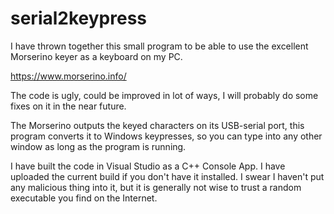 # serial2keypress

I have thrown together this small program to be able to use the excellent Morserino keyer as a keyboard on my PC.

https://www.morserino.info/

The code is ugly, could be improved in lot of ways, I will probably do some fixes on it in the near future.

The Morserino outputs the keyed characters on its USB-serial port, this program converts it to Windows keypresses, so you can type into any other window as long as the program is running.

I have built the code in Visual Studio as a C++ Console App. I have uploaded the current build if you don't have it installed. I swear I haven't put any malicious thing into it, but it is generally not wise to trust a random executable you find on the Internet.
